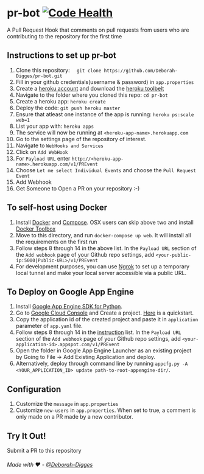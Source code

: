# pr-bot [![Code Health](https://landscape.io/github/Deborah-Digges/pr-bot/master/landscape.svg?style=flat)](https://landscape.io/github/Deborah-Digges/pr-bot/master)

A Pull Request Hook that comments on pull requests from users who are contributing to the repository for the first time

## Instructions to set up pr-bot


1. Clone this repository: `  git clone https://github.com/Deborah-Digges/pr-bot.git`
2. Fill in your github credentials(username & password) in `app.properties`
2. Create a [heroku account](https://www.heroku.com/) and download the [heroku toolbelt](https://toolbelt.heroku.com)
3. Navigate to the folder where you cloned this repo: `cd pr-bot`
4. Create a heroku app: `heroku create`
5. Deploy the code: `git push heroku master`
6. Ensure that atleast one instance of the app is running: `heroku ps:scale web=1`
7. List your app with: `heroku apps`
8. The service will now be running at `<heroku-app-name>.herokuapp.com`
9. Go to the settings page of the repository of interest.
10. Navigate to `WebHooks and Services`
11. Click on `Add WebHook`
12. For `Payload URL` enter `http://<heroku-app-name>.herokuapp.com/v1/PREvent`
13. Choose `Let me select Individual Events` and choose the `Pull Request Event`
14. Add Webhook
15. Get Someone to Open a PR on your repository :-)

## To self-host using Docker

1. Install [Docker](http://docs.docker.com/installation/) and [Compose](https://docs.docker.com/compose/install/). OSX users can skip above two and install [Docker Toolbox](https://www.docker.com/docker-toolbox)
2. Move to this directory, and run `docker-compose up web`. It will install all the requirements on the first run
3. Follow steps 8 through 14 in the above list. In the `Payload URL` section of the `Add webhook` page of your Github repo settings, add `<your-public-ip:5000|Public-URL>/v1/PREvent`
4. For development purposes, you can use [Ngrok](https://ngrok.io) to set up a temporary local tunnel and make your local server accessible via a public URL.

## To Deploy on Google App Engine

1. Install [Google App Engine SDK for Python](https://cloud.google.com/appengine/downloads?hl=en_US).
2. Go to [Google Cloud Console](https://console.developers.google.com) and Create a project. [Here](https://cloud.google.com/appengine/docs) is a quickstart. 
3. Copy the application id of the created project and paste it in `application` parameter of `app.yaml` file. 
4. Follow steps 8 through 14 in the [instruction](#instructions-to-set-up-pr-bot) list. In the `Payload URL` section of the `Add webhook` page of your Github repo settings, add `<your-application-id>.appspot.com/v1/PREvent`
5. Open the folder in Google App Engine Launcher as an existing project by Going to File -> Add Existing Application and deploy. 
6. Alternatively, deploy through command line by running `appcfg.py -A <YOUR_APPLICATION_ID> update path-to-root-appengine-dir/`.

## Configuration

1. Customize the  `message` in `app.properties`
2. Customize `new-users` in `app.properties`. When set to true, a comment is only made on a PR made by a new contributor.

## Try It Out!
Submit a PR to this repository

###### Made with :heart: - [@Deborah-Digges](http://github.com/Deborah-Digges)
